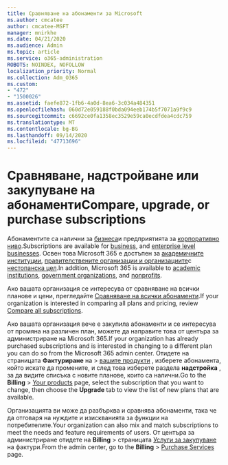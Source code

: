 ```yaml
---
title: Сравняване на абонаменти за Microsoft
ms.author: cmcatee
author: cmcatee-MSFT
manager: mnirkhe
ms.date: 04/21/2020
ms.audience: Admin
ms.topic: article
ms.service: o365-administration
ROBOTS: NOINDEX, NOFOLLOW
localization_priority: Normal
ms.collection: Adm_O365
ms.custom:
- "472"
- "1500026"
ms.assetid: faefe872-1fb6-4a0d-8ea6-3c034a484351
ms.openlocfilehash: 060d72e059188f0bda094eeb174b5f7071a9f9c9
ms.sourcegitcommit: c6692ce0fa1358ec3529e59ca0ecdfdea4cdc759
ms.translationtype: MT
ms.contentlocale: bg-BG
ms.lasthandoff: 09/14/2020
ms.locfileid: "47713696"
---
```

# <a name="compare-upgrade-or-purchase-subscriptions"></a><span data-ttu-id="28b4a-102">Сравняване, надстройване или закупуване на абонаменти</span><span class="sxs-lookup"><span data-stu-id="28b4a-102">Compare, upgrade, or purchase subscriptions</span></span>
  
<span data-ttu-id="28b4a-103">Абонаментите са налични за [бизнеса](https://products.office.com/compare-all-microsoft-office-products?tab=2)и предприятията за [корпоративно ниво](https://products.office.com/business/compare-more-office-365-for-business-plans).</span><span class="sxs-lookup"><span data-stu-id="28b4a-103">Subscriptions are available for [business](https://products.office.com/compare-all-microsoft-office-products?tab=2), and [enterprise level businesses](https://products.office.com/business/compare-more-office-365-for-business-plans).</span></span> <span data-ttu-id="28b4a-104">Освен това Microsoft 365 е достъпен за [академичните институции](https://products.office.com/academic/compare-office-365-education-plans), [правителствените организации и организациите](https://products.office.com/government/compare-office-365-government-plans)с [нестопанска цел](https://products.office.com/nonprofit/office-365-nonprofit-plans-and-pricing?tab=1).</span><span class="sxs-lookup"><span data-stu-id="28b4a-104">In addition, Microsoft 365 is available to [academic institutions](https://products.office.com/academic/compare-office-365-education-plans), [government organizations](https://products.office.com/government/compare-office-365-government-plans), and [nonprofits](https://products.office.com/nonprofit/office-365-nonprofit-plans-and-pricing?tab=1).</span></span>
  
<span data-ttu-id="28b4a-105">Ако вашата организация се интересува от сравняване на всички планове и цени, прегледайте [Сравняване на всички абонаменти](https://products.office.com/business/compare-more-office-365-for-business-plans).</span><span class="sxs-lookup"><span data-stu-id="28b4a-105">If your organization is interested in comparing all plans and pricing, review [Compare all subscriptions](https://products.office.com/business/compare-more-office-365-for-business-plans).</span></span>
  
<span data-ttu-id="28b4a-106">Ако вашата организация вече е закупила абонаменти и се интересува от промяна на различен план, можете да направите това от центъра за администриране на Microsoft 365.</span><span class="sxs-lookup"><span data-stu-id="28b4a-106">If your organization has already purchased subscriptions and is interested in changing to a different plan you can do so from the Microsoft 365 admin center.</span></span> <span data-ttu-id="28b4a-107">Отидете на страницата **Фактуриране** на \> [вашите продукти](https://go.microsoft.com/fwlink/p/?linkid=842054) , изберете абонамента, който искате да промените, и след това изберете раздела **надстройка** , за да видите списъка с новите планове, които са налични.</span><span class="sxs-lookup"><span data-stu-id="28b4a-107">Go to the **Billing** \> [Your products](https://go.microsoft.com/fwlink/p/?linkid=842054) page, select the subscription that you want to change, then choose the **Upgrade** tab to view the list of new plans that are available.</span></span>
  
<span data-ttu-id="28b4a-108">Организацията ви може да разбърква и сравнява абонаменти, така че да отговаря на нуждите и изискванията за функции на потребителите.</span><span class="sxs-lookup"><span data-stu-id="28b4a-108">Your organization can also mix and match subscriptions to meet the needs and feature requirements of users.</span></span> <span data-ttu-id="28b4a-109">От центъра за администриране отидете на **Billing** \> страницата [Услуги за закупуване](https://go.microsoft.com/fwlink/p/?linkid=868433) на фактури.</span><span class="sxs-lookup"><span data-stu-id="28b4a-109">From the admin center, go to the **Billing** \> [Purchase Services](https://go.microsoft.com/fwlink/p/?linkid=868433) page.</span></span>
